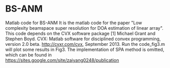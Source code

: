 # BS-ANM
Matlab code for BS-ANM 
It is the matlab code for the paper "Low complexity beamspace super resolution for DOA estimation of linear array".
This code depends on the CVX software package
[1] Michael Grant and Stephen Boyd. CVX: Matlab software for disciplined convex programming, version 2.0 beta. http://cvxr.com/cvx, September 2013. 
Run the code_fig3.m will plot some results in Fig3.
The implementation of SPA method is omitted, which can be found in https://sites.google.com/site/zaiyang0248/publication
